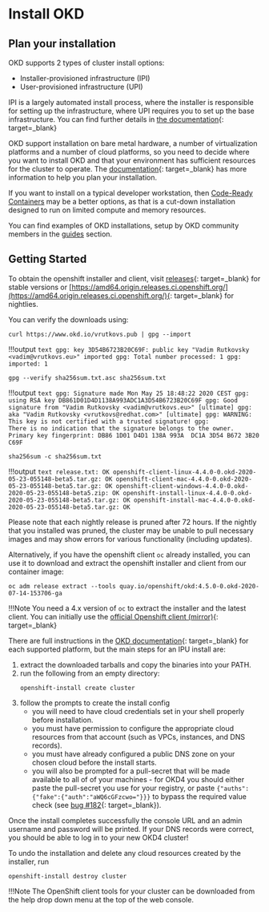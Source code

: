 # Install OKD

<!--- cSpell:ignore nightlies auths Fzcwo freenode -->

## Plan your installation

OKD supports 2 types of cluster install options:

- Installer-provisioned infrastructure (IPI)
- User-provisioned infrastructure (UPI)

IPI is a largely automated install process, where the installer is responsible for setting up the infrastructure, where UPI requires you to set up the base infrastructure.  You can find further details in [the documentation](https://docs.okd.io/latest/installing/index.html){: target=_blank}

OKD support installation on bare metal hardware, a number of virtualization platforms and a number of cloud platforms, so you need to decide where you want to install OKD and that your environment has sufficient resources for the cluster to operate.  The [documentation](https://docs.okd.io/latest/installing/installing-preparing.html){: target=_blank} has more information to help you plan your installation.

If you want to install on a typical developer workstation, then [Code-Ready Containers](crc.md) may be a better options, as that is a cut-down installation designed to run on limited compute and memory resources.

You can find examples of OKD installations, setup by OKD community members in the [guides](guides/overview.md) section.

## Getting Started

To obtain the openshift installer and client, visit [releases](https://github.com/openshift/okd/releases){: target=_blank} for stable versions or [https://amd64.origin.releases.ci.openshift.org/](https://amd64.origin.releases.ci.openshift.org/){: target=_blank} for nightlies.

You can verify the downloads using:

```shell
curl https://www.okd.io/vrutkovs.pub | gpg --import
```

!!!output
    ```text
        gpg: key 3D54B6723B20C69F: public key "Vadim Rutkovsky <vadim@vrutkovs.eu>" imported
        gpg: Total number processed: 1
        gpg:               imported: 1
    ```

```shell
gpg --verify sha256sum.txt.asc sha256sum.txt
```

!!!output
    ```text
    gpg: Signature made Mon May 25 18:48:22 2020 CEST
    gpg:                using RSA key DB861D01D4D1138A993ADC1A3D54B6723B20C69F
    gpg: Good signature from "Vadim Rutkovsky <vadim@vrutkovs.eu>" [ultimate]
    gpg:                 aka "Vadim Rutkovsky <vrutkovs@redhat.com>" [ultimate]
    gpg: WARNING: This key is not certified with a trusted signature!
    gpg:          There is no indication that the signature belongs to the owner.
    Primary key fingerprint: DB86 1D01 D4D1 138A 993A  DC1A 3D54 B672 3B20 C69F
    ```

```shell
sha256sum -c sha256sum.txt
```

!!!output
    ```text
    release.txt: OK
    openshift-client-linux-4.4.0-0.okd-2020-05-23-055148-beta5.tar.gz: OK
    openshift-client-mac-4.4.0-0.okd-2020-05-23-055148-beta5.tar.gz: OK
    openshift-client-windows-4.4.0-0.okd-2020-05-23-055148-beta5.zip: OK
    openshift-install-linux-4.4.0-0.okd-2020-05-23-055148-beta5.tar.gz: OK
    openshift-install-mac-4.4.0-0.okd-2020-05-23-055148-beta5.tar.gz: OK
    ```

Please note that each nightly release is pruned after 72 hours. If the nightly that you installed was pruned, the cluster may be unable to pull necessary images and may show errors for various functionality (including updates).

Alternatively, if you have the openshift client `oc` already installed, you can use it to download and extract the openshift installer and client from our container image:

```shell
oc adm release extract --tools quay.io/openshift/okd:4.5.0-0.okd-2020-07-14-153706-ga
```

!!!Note
    You need a 4.x version of `oc` to extract the installer and the latest client. You can initially use the [official Openshift client (mirror)](https://mirror.openshift.com/pub/openshift-v4/clients/oc/latest/linux/){: target=_blank}

There are full instructions in the [OKD documentation](https://docs.okd.io/latest/installing/installing-preparing.html){: target=_blank} for each supported platform, but the main steps for an IPU install are:

1. extract the downloaded tarballs and copy the binaries into your PATH. 
2. run the following from an empty directory:
    ```shell
    openshift-install create cluster
    ```
3. follow the prompts to create the install config
    - you will need to have cloud credentials set in your shell properly before installation.
    - you must have permission to configure the appropriate cloud resources from that account (such as VPCs, instances, and DNS records). 
    - you must have already configured a public DNS zone on your chosen cloud before the install starts.
    - you will also be prompted for a pull-secret that will be made available to all of of your machines - for OKD4 you should either paste the pull-secret you use for your registry, or paste `{"auths":{"fake":{"auth":"aWQ6cGFzcwo="}}}` to bypass the required value check (see [bug #182](https://github.com/openshift/okd/issues/182){: target=_blank}).

Once the install completes successfully the console URL and an admin username and password will be printed. If your DNS records were correct, you should be able to log in to your new OKD4 cluster!

To undo the installation and delete any cloud resources created by the installer, run

```shell
openshift-install destroy cluster
```

!!!Note
    The OpenShift client tools for your cluster can be downloaded from the help drop down menu at the top of the web console.
